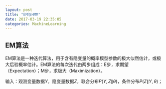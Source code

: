 ```yaml
---
layout: post
title: "EM与HMM"
date: 2017-03-19 22:35:05
categories: MachineLearning
---
```

## EM算法
EM算法是一种迭代算法，用于含有隐变量的概率模型参数的极大似然估计，或极大后验概率估计。EM算法的每次迭代由两步组成：E步，求期望（Expectation）；M步，求极大（Maximization）。

输入：观测变量数据$Y$，隐变量数据$Z$，联合分布$P(Y,Z\|\theta)$，条件分布$P(Z\|Y,\theta)$；

<!-- 输出：模型参数$\theta$。

(1) 选择参数的初值$\theta^{(0)}$，开始迭代；

(2) E步：记$\theta^{(i)}$为第$i$次迭代参数$\theta$的估计值，在第$i+1$次迭代的E步，计算：

$$
Q(\theta,\theta^{(i)}) &= E_{Z}[\log\,P(Y,Z|\theta)|Y,\theta^{(i)}]\\
                       &= \sum_{Z}\log\,P(Y,Z|\theta)P(Z|Y,\theta^{(i)})
$$

这里，$P(Z|Y,\theta^{(i)})$是在给定观测数据$Y$和当前的参数估计$\theta^{(i)}$下隐变量数据$Z$的条件概率分布；

(3) M步：求使得$Q(\theta,\theta^{(i)})$极大化的$\theta$，确定第$i+1$次迭代的参数的估计值$\theta^{(i+1)}$

$$
\theta^{(i+1)}=\arg\max_{\theta} Q(\theta, \theta^{(i)})
$$

(4) 重复第（2）和第（3）步，直到收敛。（Q函数是EM算法核心）

### Q函数
完全数据（Y和Z构成的数据）的对数似然函数$\log\,P(Y,Z|\theta)$关于在给定观测数据Y和当前参数$\theta^{(i)}$下对未观测数据Z的条件概率分布$P(Z|Y,\theta^{(i)})$的期望成为Q函数，即

$$
Q(\theta,\theta^{(i)})=E_{Z}[\log\,P(Y,Z|\theta)|Y,\theta^{(i)}]
$$

下面对EM算法作几点说明：

步骤（1） 参数的初值可以任意选择，但需注意EM算法对初值是敏感的；

步骤（2） E步求$Q(\theta,\theta^{(i)})$，每次迭代实际在求$Q$函数及其极大。

步骤（3） M步求$Q(\theta,\theta^{(i)})$的极大化，得到$\theta^{(i+1)}$。

###  -->